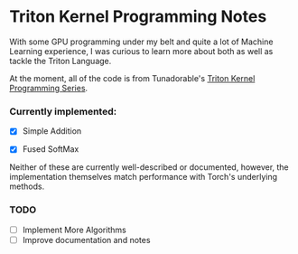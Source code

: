 # Triton Kernel Programming Notes

With some GPU programming under my belt and quite a lot of Machine Learning
experience, I was curious to learn more about both as well as tackle the Triton
Language.

At the moment, all of the code is from Tunadorable's 
[Triton Kernel Programming Series](https://www.youtube.com/playlist?list=PLPefVKO3tDxOJLAmCA75uShbe1z_RNqkQ).

### Currently implemented:

- [x] Simple Addition

- [x] Fused SoftMax

Neither of these are currently well-described or documented, however, the 
implementation themselves match performance with Torch's underlying methods.

### TODO
- [ ] Implement More Algorithms
- [ ] Improve documentation and notes
